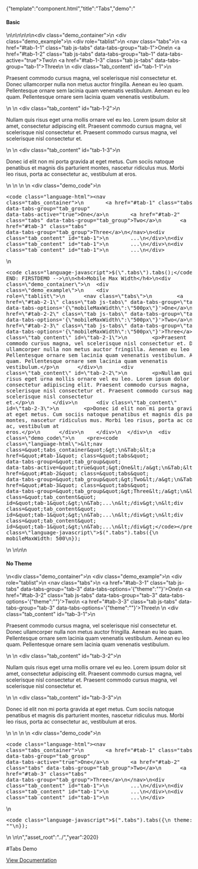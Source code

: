 {"template":"component.html","title":"Tabs","demo":"<h4>Basic</h4>\n\n<!-- START: FIRSTDEMO -->\n\n<style>\n  .tabs { overflow: hidden; }\n</style>\n\n<div class=\"demo_container\">\n  <div class=\"demo_example\">\n    <div role=\"tablist\">\n      <nav class=\"tabs\">\n        <a href=\"#tab-1-1\" class=\"tab js-tabs\" data-tabs-group=\"tab-1\">One</a>\n        <a href=\"#tab-1-2\" class=\"tab js-tabs\" data-tabs-group=\"tab-1\" data-tabs-active=\"true\">Two</a>\n        <a href=\"#tab-1-3\" class=\"tab js-tabs\" data-tabs-group=\"tab-1\">Three</a>\n      </nav>\n      <div class=\"tab_content\" id=\"tab-1-1\">\n        <p>Praesent commodo cursus magna, vel scelerisque nisl consectetur et. Donec ullamcorper nulla non metus auctor fringilla. Aenean eu leo quam. Pellentesque ornare sem lacinia quam venenatis vestibulum. Aenean eu leo quam. Pellentesque ornare sem lacinia quam venenatis vestibulum.</p>\n      </div>\n      <div class=\"tab_content\" id=\"tab-1-2\">\n        <p>Nullam quis risus eget urna mollis ornare vel eu leo. Lorem ipsum dolor sit amet, consectetur adipiscing elit. Praesent commodo cursus magna, vel scelerisque nisl consectetur et. Praesent commodo cursus magna, vel scelerisque nisl consectetur et.</p>\n      </div>\n      <div class=\"tab_content\" id=\"tab-1-3\">\n        <p>Donec id elit non mi porta gravida at eget metus. Cum sociis natoque penatibus et magnis dis parturient montes, nascetur ridiculus mus. Morbi leo risus, porta ac consectetur ac, vestibulum at eros.</p>\n      </div>\n    </div>\n  </div>\n  <div class=\"demo_code\">\n    <pre><code class=\"language-html\">&lt;nav class=&quot;tabs_container&quot;&gt;\n&Tab;&lt;a href=&quot;#tab-1&quot; class=&quot;tabs&quot; data-tabs-group=&quot;tab_group&quot; data-tabs-active=&quot;true&quot;&gt;One&lt;/a&gt;\n&Tab;&lt;a href=&quot;#tab-2&quot; class=&quot;tabs&quot; data-tabs-group=&quot;tab_group&quot;&gt;Two&lt;/a&gt;\n&Tab;&lt;a href=&quot;#tab-3&quot; class=&quot;tabs&quot; data-tabs-group=&quot;tab_group&quot;&gt;Three&lt;/a&gt;\n&lt;/nav&gt;\n&lt;div class=&quot;tab_content&quot; id=&quot;tab-1&quot;&gt;\n&Tab;...\n&lt;/div&gt;\n&lt;div class=&quot;tab_content&quot; id=&quot;tab-1&quot;&gt;\n&Tab;...\n&lt;/div&gt;\n&lt;div class=&quot;tab_content&quot; id=&quot;tab-1&quot;&gt;\n&Tab;...\n&lt;/div&gt;</code></pre>\n    <pre><code class=\"language-javascript\">$(\".tabs\").tabs();</code></pre>\n  </div>\n</div>\n\n<!-- END: FIRSTDEMO -->\n\n<h4>Mobile Max Width</h4>\n<div class=\"demo_container\">\n  <div class=\"demo_example\">\n    <div role=\"tablist\">\n      <nav class=\"tabs\">\n        <a href=\"#tab-2-1\" class=\"tab js-tabs\" data-tabs-group=\"tab-2\" data-tabs-options='{\"mobileMaxWidth\":\"500px\"}'>One</a>\n        <a href=\"#tab-2-2\" class=\"tab js-tabs\" data-tabs-group=\"tab-2\" data-tabs-options='{\"mobileMaxWidth\":\"500px\"}'>Two</a>\n        <a href=\"#tab-2-3\" class=\"tab js-tabs\" data-tabs-group=\"tab-2\" data-tabs-options='{\"mobileMaxWidth\":\"500px\"}'>Three</a>\n      </nav>\n      <div class=\"tab_content\" id=\"tab-2-1\">\n        <p>Praesent commodo cursus magna, vel scelerisque nisl consectetur et. Donec ullamcorper nulla non metus auctor fringilla. Aenean eu leo quam. Pellentesque ornare sem lacinia quam venenatis vestibulum. Aenean eu leo quam. Pellentesque ornare sem lacinia quam venenatis vestibulum.</p>\n      </div>\n      <div class=\"tab_content\" id=\"tab-2-2\">\n        <p>Nullam quis risus eget urna mollis ornare vel eu leo. Lorem ipsum dolor sit amet, consectetur adipiscing elit. Praesent commodo cursus magna, vel scelerisque nisl consectetur et. Praesent commodo cursus magna, vel scelerisque nisl consectetur et.</p>\n      </div>\n      <div class=\"tab_content\" id=\"tab-2-3\">\n        <p>Donec id elit non mi porta gravida at eget metus. Cum sociis natoque penatibus et magnis dis parturient montes, nascetur ridiculus mus. Morbi leo risus, porta ac consectetur ac, vestibulum at eros.</p>\n      </div>\n    </div>\n  </div>\n  <div class=\"demo_code\">\n    <pre><code class=\"language-html\">&lt;nav class=&quot;tabs_container&quot;&gt;\n&Tab;&lt;a href=&quot;#tab-1&quot; class=&quot;tabs&quot; data-tabs-group=&quot;tab_group&quot; data-tabs-active=&quot;true&quot;&gt;One&lt;/a&gt;\n&Tab;&lt;a href=&quot;#tab-2&quot; class=&quot;tabs&quot; data-tabs-group=&quot;tab_group&quot;&gt;Two&lt;/a&gt;\n&Tab;&lt;a href=&quot;#tab-3&quot; class=&quot;tabs&quot; data-tabs-group=&quot;tab_group&quot;&gt;Three&lt;/a&gt;\n&lt;/nav&gt;\n&lt;div class=&quot;tab_content&quot; id=&quot;tab-1&quot;&gt;\n&Tab;...\n&lt;/div&gt;\n&lt;div class=&quot;tab_content&quot; id=&quot;tab-1&quot;&gt;\n&Tab;...\n&lt;/div&gt;\n&lt;div class=&quot;tab_content&quot; id=&quot;tab-1&quot;&gt;\n&Tab;...\n&lt;/div&gt;</code></pre>\n    <pre><code class=\"language-javascript\">$(\".tabs\").tabs({\n  mobileMaxWidth: 500\n});</code></pre>\n  </div>\n</div>\n\n<h4>No Theme</h4>\n<div class=\"demo_container\">\n  <div class=\"demo_example\">\n    <div role=\"tablist\">\n      <nav class=\"tabs\">\n        <a href=\"#tab-3-1\" class=\"tab js-tabs\" data-tabs-group=\"tab-3\" data-tabs-options='{\"theme\":\"\"}'>One</a>\n        <a href=\"#tab-3-2\" class=\"tab js-tabs\" data-tabs-group=\"tab-3\" data-tabs-options='{\"theme\":\"\"}'>Two</a>\n        <a href=\"#tab-3-3\" class=\"tab js-tabs\" data-tabs-group=\"tab-3\" data-tabs-options='{\"theme\":\"\"}'>Three</a>\n      </nav>\n      <div class=\"tab_content\" id=\"tab-3-1\">\n        <p>Praesent commodo cursus magna, vel scelerisque nisl consectetur et. Donec ullamcorper nulla non metus auctor fringilla. Aenean eu leo quam. Pellentesque ornare sem lacinia quam venenatis vestibulum. Aenean eu leo quam. Pellentesque ornare sem lacinia quam venenatis vestibulum.</p>\n      </div>\n      <div class=\"tab_content\" id=\"tab-3-2\">\n        <p>Nullam quis risus eget urna mollis ornare vel eu leo. Lorem ipsum dolor sit amet, consectetur adipiscing elit. Praesent commodo cursus magna, vel scelerisque nisl consectetur et. Praesent commodo cursus magna, vel scelerisque nisl consectetur et.</p>\n      </div>\n      <div class=\"tab_content\" id=\"tab-3-3\">\n        <p>Donec id elit non mi porta gravida at eget metus. Cum sociis natoque penatibus et magnis dis parturient montes, nascetur ridiculus mus. Morbi leo risus, porta ac consectetur ac, vestibulum at eros.</p>\n      </div>\n    </div>\n  </div>\n  <div class=\"demo_code\">\n    <pre><code class=\"language-html\">&lt;nav class=&quot;tabs_container&quot;&gt;\n&Tab;&lt;a href=&quot;#tab-1&quot; class=&quot;tabs&quot; data-tabs-group=&quot;tab_group&quot; data-tabs-active=&quot;true&quot;&gt;One&lt;/a&gt;\n&Tab;&lt;a href=&quot;#tab-2&quot; class=&quot;tabs&quot; data-tabs-group=&quot;tab_group&quot;&gt;Two&lt;/a&gt;\n&Tab;&lt;a href=&quot;#tab-3&quot; class=&quot;tabs&quot; data-tabs-group=&quot;tab_group&quot;&gt;Three&lt;/a&gt;\n&lt;/nav&gt;\n&lt;div class=&quot;tab_content&quot; id=&quot;tab-1&quot;&gt;\n&Tab;...\n&lt;/div&gt;\n&lt;div class=&quot;tab_content&quot; id=&quot;tab-1&quot;&gt;\n&Tab;...\n&lt;/div&gt;\n&lt;div class=&quot;tab_content&quot; id=&quot;tab-1&quot;&gt;\n&Tab;...\n&lt;/div&gt;</code></pre>\n    <pre><code class=\"language-javascript\">$(\".tabs\").tabs({\n  theme: \"\"\n});</code></pre>\n  </div>\n</div>\n","asset_root":"../","year":2020}

 #Tabs Demo
<p class="back_link"><a href="https://formstone.it/components/tabs">View Documentation</a></p>